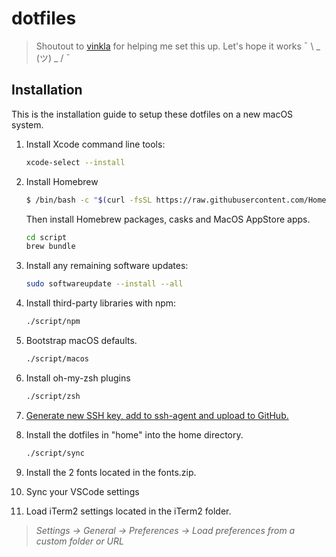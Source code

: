 # dotfiles

> Shoutout to [vinkla](https://github.com/vinkla) for helping me set this up. Let's hope it works ¯ \ _ (ツ) _ / ¯ 

## Installation

This is the installation guide to setup these dotfiles on a new macOS system.

1. Install Xcode command line tools:

    ```sh
    xcode-select --install
    ```

2. Install Homebrew 

    ```sh
    $ /bin/bash -c "$(curl -fsSL https://raw.githubusercontent.com/Homebrew/install/master/install.sh)" 
    ```
  
    Then install Homebrew packages, casks and MacOS AppStore apps.
    
    ```sh
   cd script
   brew bundle 
    ```

3. Install any remaining software updates:
  
    ```sh
    sudo softwareupdate --install --all
    ```

4. Install third-party libraries with npm:

    ```sh
    ./script/npm
    ```
5. Bootstrap macOS defaults. 
  
    ```sh
    ./script/macos
    ```

6. Install oh-my-zsh plugins

    ```sh
    ./script/zsh
    ```

7. [Generate new SSH key, add to ssh-agent and upload to GitHub.](https://help.github.com/en/github/authenticating-to-github/generating-a-new-ssh-key-and-adding-it-to-the-ssh-agent)

8. Install the dotfiles in "home" into the home directory.

    ```sh
    ./script/sync
    ```

9. Install the 2 fonts located in the fonts.zip.

10. Sync your VSCode settings

11. Load iTerm2 settings located in the iTerm2 folder.
> *Settings -> General -> Preferences -> Load preferences from a custom folder or URL*